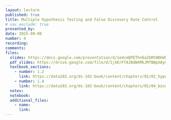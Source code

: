```yaml
---
layout: lecture
published: true
title: Multiple Hypothesis Testing and False Discovery Rate Control
# nav_exclude: true
presented_by:
date: 2025-09-08
number: 4
recording: 
comments:
files:
  slides: https://docs.google.com/presentation/d/1edcmQPEThn6a2bMtWDHdhF5p2G2AwO2O7G9TbNGCGNQ/edit?usp=sharing
  pdf_slides: https://drive.google.com/file/d/1jXErFTAJBdWXMkJMfBWpXAydXiVObq6T/view?usp=sharing
  textbook_sections:
    - number: 1.2
      link: https://data102.org/ds-102-book/content/chapters/01/02_hypothesis_testing.html
    - number: 1.4
      link: https://data102.org/ds-102-book/content/chapters/01/04_binary_classification.html
  notes:
  notebook:
  additional_files:
    - name:
      link:
---
```

